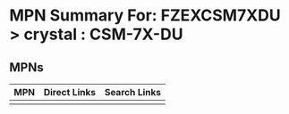



# MPN Summary For: FZEXCSM7XDU > crystal : CSM-7X-DU

## MPNs
  

|MPN|Direct Links|Search Links|
| :--- | :--- | :--- |
||||
